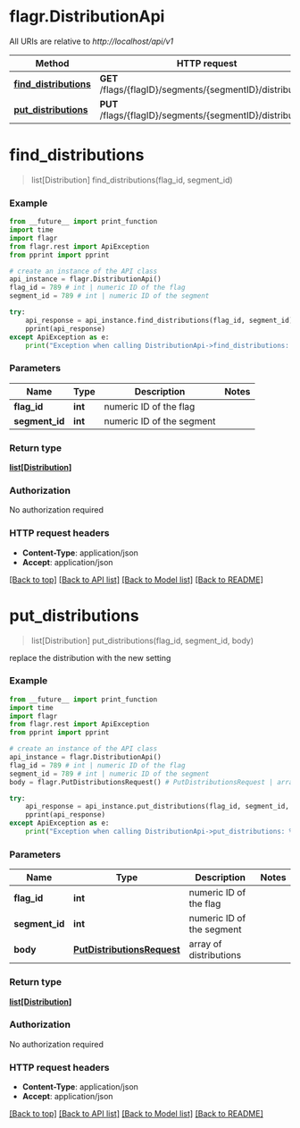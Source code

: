# flagr.DistributionApi

All URIs are relative to *http://localhost/api/v1*

Method | HTTP request | Description
------------- | ------------- | -------------
[**find_distributions**](DistributionApi.md#find_distributions) | **GET** /flags/{flagID}/segments/{segmentID}/distributions | 
[**put_distributions**](DistributionApi.md#put_distributions) | **PUT** /flags/{flagID}/segments/{segmentID}/distributions | 


# **find_distributions**
> list[Distribution] find_distributions(flag_id, segment_id)



### Example
```python
from __future__ import print_function
import time
import flagr
from flagr.rest import ApiException
from pprint import pprint

# create an instance of the API class
api_instance = flagr.DistributionApi()
flag_id = 789 # int | numeric ID of the flag
segment_id = 789 # int | numeric ID of the segment

try:
    api_response = api_instance.find_distributions(flag_id, segment_id)
    pprint(api_response)
except ApiException as e:
    print("Exception when calling DistributionApi->find_distributions: %s\n" % e)
```

### Parameters

Name | Type | Description  | Notes
------------- | ------------- | ------------- | -------------
 **flag_id** | **int**| numeric ID of the flag | 
 **segment_id** | **int**| numeric ID of the segment | 

### Return type

[**list[Distribution]**](Distribution.md)

### Authorization

No authorization required

### HTTP request headers

 - **Content-Type**: application/json
 - **Accept**: application/json

[[Back to top]](#) [[Back to API list]](../README.md#documentation-for-api-endpoints) [[Back to Model list]](../README.md#documentation-for-models) [[Back to README]](../README.md)

# **put_distributions**
> list[Distribution] put_distributions(flag_id, segment_id, body)



replace the distribution with the new setting

### Example
```python
from __future__ import print_function
import time
import flagr
from flagr.rest import ApiException
from pprint import pprint

# create an instance of the API class
api_instance = flagr.DistributionApi()
flag_id = 789 # int | numeric ID of the flag
segment_id = 789 # int | numeric ID of the segment
body = flagr.PutDistributionsRequest() # PutDistributionsRequest | array of distributions

try:
    api_response = api_instance.put_distributions(flag_id, segment_id, body)
    pprint(api_response)
except ApiException as e:
    print("Exception when calling DistributionApi->put_distributions: %s\n" % e)
```

### Parameters

Name | Type | Description  | Notes
------------- | ------------- | ------------- | -------------
 **flag_id** | **int**| numeric ID of the flag | 
 **segment_id** | **int**| numeric ID of the segment | 
 **body** | [**PutDistributionsRequest**](PutDistributionsRequest.md)| array of distributions | 

### Return type

[**list[Distribution]**](Distribution.md)

### Authorization

No authorization required

### HTTP request headers

 - **Content-Type**: application/json
 - **Accept**: application/json

[[Back to top]](#) [[Back to API list]](../README.md#documentation-for-api-endpoints) [[Back to Model list]](../README.md#documentation-for-models) [[Back to README]](../README.md)

